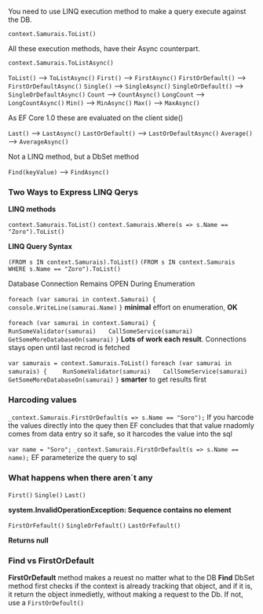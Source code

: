 You need to use LINQ execution method to make a query execute against the DB.

`context.Samurais.ToList()`

All these execution methods, have their Async counterpart. 

`context.Samurais.ToListAsync()`

`ToList()` --> `ToListAsync()` 
`First()` --> `FirstAsync()` 
`FirstOrDefault()` --> `FirstOrDefaultAsync()` 
`Single()` --> `SingleAsync()` 
`SingleOrDefault()` --> `SingleOrDefaultAsync()` 
`Count` --> `CountAsync()` 
`LongCount` --> `LongCountAsync()` 
`Min()` --> `MinAsync()` 
`Max()` --> `MaxAsync()` 

As EF Core 1.0 these are evaluated on the client side()

`Last()` --> `LastAsync()` 
`LastOrDefault()` --> `LastOrDefaultAsync()` 
`Average()` --> `AverageAsync()` 

Not a LINQ method, but a DbSet method

`Find(keyValue)` --> `FindAsync()` 

### Two Ways to Express LINQ Qerys ###

__LINQ methods__

`context.Samurais.ToList()`
`context.Samurais.Where(s => s.Name == "Zoro").ToList()`

__LINQ Query Syntax__

`(FROM s IN context.Samurais).ToList()`
`(FROM s IN context.Samurais WHERE s.Name == "Zoro").ToList()`

Database Connection Remains OPEN During Enumeration

`foreach (var samurai in context.Samurai) { `
`   console.WriteLine(samurai.Name)`
`}`
 __minimal__ effort on enumeration, __OK__

`foreach (var samurai in context.Samurai) { `
`   RunSomeValidator(samurai)`
`   CallSomeService(samurai)`
`   GetSomeMoreDatabaseOn(samurai)`
`}`
__Lots of work each result__. Connections stays open until last recrod is fetched

`var samurais = context.Samurais.ToList()`
`foreach (var samurai in samurais) { `
`   RunSomeValidator(samurai)`
`   CallSomeService(samurai)`
`   GetSomeMoreDatabaseOn(samurai)`
`}`
__smarter__ to get results first

### Harcoding values ###

`_context.Samurais.FirstOrDefault(s => s.Name == "Soro");`
If you harcode the values directly into the quey then EF concludes that that value rnadomly comes from data entry so it safe, so it harcodes the value into the sql

`var name = "Soro";`
`_context.Samurais.FirstOrDefault(s => s.Name == name);`
EF parameterize the query to sql

### What happens when there aren´t any ###

`First()`
`Single()`
`Last()`

__system.InvalidOperationException: Sequence contains no element__

`FirstOrFefault()`
`SingleOrFefault()`
`LastOrFefault()`

__Returns null__

### Find vs FirstOrDefault ###

__FirstOrDefault__ method makes a reuest no matter what to the DB
__Find__ DbSet method first checks if the context is already tracking that object, and if it is, it return the object inmedietly, without making a request to the Db. If not, use a `FirstOrDefoult()`

